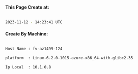 
   
#### This Page Create at:

```bash

2023-11-12 - 14:23:41 UTC

```

#### Create By Machine:

```bash

Host Name : fv-az1499-124

platform  : Linux-6.2.0-1015-azure-x86_64-with-glibc2.35

Ip Local  : 10.1.0.8

```

